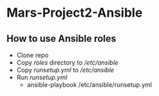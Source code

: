 # Mars-Project2-Ansible

## How to use Ansible roles ##

* Clone repo
* Copy _roles_ directory to _/etc/ansible_
* Copy _runsetup.yml_ to _/etc/ansible_
* Run _runsetup.yml_
    * ansible-playbook /etc/ansible/runsetup.yml
